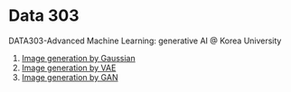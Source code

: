 # Data 303
DATA303-Advanced Machine Learning: generative AI @ Korea University

1. [Image generation by Gaussian](https://github.com/stop1one/DATA303/blob/main/Image_Generation_by_Gaussian.ipynb)
2. [Image generation by VAE](https://github.com/stop1one/DATA303/blob/main/Image_Generation_by_VAE.ipynb)
3. [Image generation by GAN](https://github.com/stop1one/DATA303/blob/main/Image_Generation_by_GAN.ipynb)
